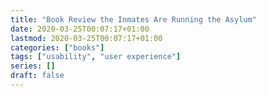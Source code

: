 ```yaml
---
title: "Book Review the Inmates Are Running the Asylum"
date: 2020-03-25T00:07:17+01:00
lastmod: 2020-03-25T00:07:17+01:00
categories: ["books"]
tags: ["usability", "user experience"]
series: []
draft: false
---
```


<!--more-->
